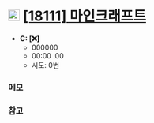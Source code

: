 # <img src='https://doky.space/assets/icpclev/s3.svg' height=23px> [[18111] 마인크래프트](http://icpc.me/18111)

- **C: [:x:]**
  - 000000
  - 00:00 .00
  - 시도: 0번

### 메모


### 참고

